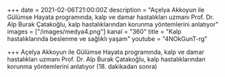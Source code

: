 +++
date = 2021-02-06T21:00:00Z
description = "Açelya Akkoyun ile Gülümse Hayata programında, kalp ve damar hastalıkları uzmanı Prof. Dr. Alp Burak Çatakoğlu, kalp hastalıklarından korunma yöntemlerini anlatıyor"
images = ["/images/medya4.png"]
kanal = "360"
title = "Kalp hastalıklarında beslenme ve sağlıklı yaşam"
youtube = "4NOkGunT-rg"

+++
Açelya Akkoyun ile Gülümse Hayata programında, kalp ve damar hastalıkları uzmanı Prof. Dr. Alp Burak Çatakoğlu, kalp hastalıklarından korunma yöntemlerini anlatıyor (18. dakikadan sonra)
